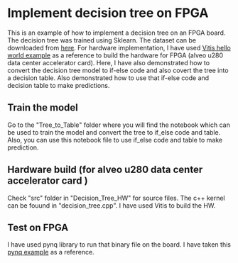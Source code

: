 # Implement decision tree on FPGA
This is an example of how to implement a decision tree on an FPGA board. The decision tree was trained using Sklearn. The dataset
can be downloaded from [here](https://www.kaggle.com/datasets/laavanya/human-stress-detection-in-and-through-sleep). For hardware implementation, I have used [Vitis 
hello world example](https://github.com/Xilinx/Vitis_Accel_Examples/tree/master/host_xrt/hello_world_xrt) as a reference to build the hardware for FPGA (alveo u280 data center accelerator card). Here, I have also
demonstrated how to convert the decision tree model to if-else code and also covert the tree into a decision table. Also demonstrated how to use that if-else code and
decision table to make predictions.

## Train the model
Go to the "Tree_to_Table" folder where you will find the notebook which can be used to train the model and convert the tree to if_else code and table. Also, you can
use this notebook file to use if_else code and table to make prediction.


## Hardware build (for alveo u280 data center accelerator card )
Check "src" folder in "Decision_Tree_HW" for source files. The c++ kernel can be fouund in "decision_tree.cpp". I have used Vitis to build the HW.


## Test on FPGA
I have used pynq library to run that binary file on the board. I have taken this [pynq example](https://github.com/Xilinx/Alveo-PYNQ/blob/master/pynq_alveo_examples/notebooks/1_introduction/1-vector-addition.ipynb) 
as a reference.
